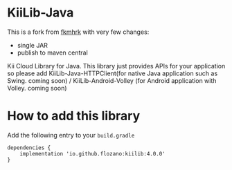 KiiLib-Java
===========

This is a fork from [fkmhrk](https://github.com/fkmhrk/KiiLib-Java) with very few changes:
 - single JAR
 - publish to maven central


Kii Cloud Library for Java. This library just provides APIs for your application so please add KiiLib-Java-HTTPClient(for native Java application such as Swing. coming soon) / KiiLib-Android-Volley (for Android application with Volley. coming soon)

How to add this library
=======================
Add the following entry to your `build.gradle`

```
dependencies {
    implementation 'io.github.flozano:kiilib:4.0.0'
}
```

